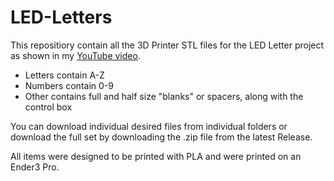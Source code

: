 # LED-Letters
This repositiory contain all the 3D Printer STL files for the LED Letter project as shown in my [YouTube video](https://youtu.be/JlK5LtIt_jQ).

* Letters contain A-Z
* Numbers contain 0-9
* Other contains full and half size "blanks" or spacers, along with the control box

You can download individual desired files from individual folders or download the full set by downloading the .zip file from the latest Release.

All items were designed to be printed with PLA and were printed on an Ender3 Pro.
